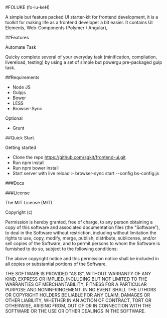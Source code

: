 #FOLUKE (fo-lu-keH) 

A simple but feature packed UI starter-kit for frontend development, it is a toolkit for making life as a frontend developer a bit easier. It contains UI Elements, Web-Components (Polymer / Angular),  

##Features

Automate Task

Quicky complete several of your everyday task (minification, compilation, livereload, testing) by using a set of simple but powergu pre-packaged gulp task.

##Requirements

* Node JS
* Gulpjs
* Bower
* LESS
* Browser-Sync

Optional

* Grunt


##Quick Start.

Getting started

* Clone the repo https://github.com/sgkit/frontend-ui.git 
* Run npm install
* Run npm bower install
* Start server with live reload :- browser-sync start --config bs-config.js 

###Docs


###License

The MIT License (MIT)

Copyright (c) <year> <copyright holders>

Permission is hereby granted, free of charge, to any person obtaining a copy of this software and associated documentation files (the "Software"), to deal in the Software without restriction, including without limitation the rights to use, copy, modify, merge, publish, distribute, sublicense, and/or sell copies of the Software, and to permit persons to whom the Software is furnished to do so, subject to the following conditions:

The above copyright notice and this permission notice shall be included in all copies or substantial portions of the Software.

THE SOFTWARE IS PROVIDED "AS IS", WITHOUT WARRANTY OF ANY KIND, EXPRESS OR IMPLIED, INCLUDING BUT NOT LIMITED TO THE WARRANTIES OF MERCHANTABILITY, FITNESS FOR A PARTICULAR PURPOSE AND NONINFRINGEMENT. IN NO EVENT SHALL THE UTHORS OR COPYRIGHT HOLDERS BE LIABLE FOR ANY CLAIM, DAMAGES OR OTHER LIABILITY, WHETHER IN AN ACTION OF CONTRACT, TORT OR OTHERWISE, ARISING FROM, OUT OF OR IN CONNECTION WITH THE SOFTWARE OR THE USE OR OTHER DEALINGS IN THE SOFTWARE.
